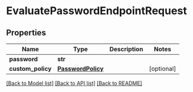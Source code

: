 # EvaluatePasswordEndpointRequest


## Properties

Name | Type | Description | Notes
------------ | ------------- | ------------- | -------------
**password** | **str** |  | 
**custom_policy** | [**PasswordPolicy**](PasswordPolicy.md) |  | [optional] 

[[Back to Model list]](../#documentation-for-models) [[Back to API list]](../#documentation-for-api-endpoints) [[Back to README]](../)


